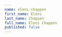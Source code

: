 ```yaml
---
name: eleni-chappen
first_name: Eleni
last_name: Chappen
full_name: Eleni Chappen
published: false
---
```


